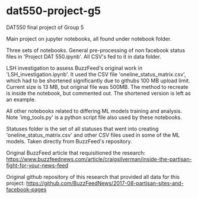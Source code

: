 # dat550-project-g5
DAT550 final project of Group 5

Main project on jupyter notebooks, all found under notebook folder.

Three sets of notebooks. General pre-processing of non facebook status files in 'Project DAT 550.ipynb'. All CSV's fed to it in data folder.

LSH investigation to assess BuzzFeed's original work in 'LSH_investigation.ipynb'. It used the CSV file 'oneline_status_matrix.csv', which had to be shortened significantly due to githubs 100 MB upload limit. Current size is 13 MB, but original file was 500MB. The method to recreate is inside the notebook, but commented out. The shortened version is left as an example.

All other notebooks related to differing ML models training and analysis. Note 'img_tools.py' is a python script file also used by these notebooks.

Statuses folder is the set of all statuses that went into creating 'oneline_status_matrix.csv' and other CSV files used in some of the ML models. Taken directly from BuzzFeed's repository.

Original BuzzFeed article that requisitioned the research: https://www.buzzfeednews.com/article/craigsilverman/inside-the-partisan-fight-for-your-news-feed

Original github repository of this research that provided all data for this project: https://github.com/BuzzFeedNews/2017-08-partisan-sites-and-facebook-pages
